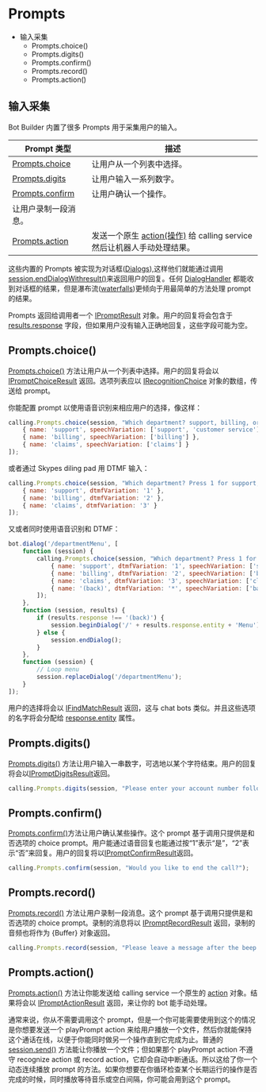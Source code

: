 # Prompts #

  - 输入采集
    - Prompts.choice()
    - Prompts.digits()
    - Prompts.confirm()
    - Prompts.record()
    - Prompts.action()

## 输入采集 ##
  Bot Builder 内置了很多 Prompts 用于采集用户的输入。
  <table>
    <thead>
      <tr>
        <th><strong>Prompt 类型</strong></th>
        <th><strong>描述</strong></th>
      </tr>
    </thead>
    <tbody>
      <tr>
        <td><a href="#promptschoice">Prompts.choice</a></td>
        <td>让用户从一个列表中选择。</td>
      </tr>
      <tr>
        <td><a href="#promptsdigits">Prompts.digits</a></td>
        <td>让用户输入一系列数字。</td>
      </tr>
      <tr>
        <td><a href="#promptsconfirm">Prompts.confirm</a></td>
        <td>让用户确认一个操作。</td>
      </tr>
      <tr>
        <td>让用户录制一段消息。</td>
      </tr>
      <tr>
        <td><a href="#promptsaction">Prompts.action</a></td>
        <td>发送一个原生 <a href="/en-us/node/builder/calling-reference/interfaces/_botbuilder_d_.iaction">action(操作)</a> 给 calling service 然后让机器人手动处理结果。</td>
      </tr>
    </tbody>
  </table>

  这些内置的 Prompts 被实现为对话框([Dialogs](https://docs.botframework.com/en-us/node/builder/chat/dialogs/)),这样他们就能通过调用[session.endDialogWithresult()](https://docs.botframework.com/en-us/node/builder/calling-reference/classes/_botbuilder_d_.callsession#enddialogwithresult)来返回用户的回复。任何 [DialogHandler](https://docs.botframework.com/en-us/node/builder/chat/dialogs/#dialog-handlers) 都能收到对话框的结果，但是瀑布流([waterfalls](https://docs.botframework.com/en-us/node/builder/chat/dialogs/#waterfall))更倾向于用最简单的方法处理 prompt 的结果。

  Prompts 返回给调用者一个 [IPromptResult](https://docs.botframework.com/en-us/node/builder/calling-reference/interfaces/_botbuilder_d_.ipromptresult.html) 对象。用户的回复将会包含于 [results.response](https://docs.botframework.com/en-us/node/builder/calling-reference/interfaces/_botbuilder_d_.ipromptresult.html#reponse) 字段，但如果用户没有输入正确地回复，这些字段可能为空。

## Prompts.choice() ##

  [Prompts.choice()](https://docs.botframework.com/en-us/node/builder/calling-reference/classes/_botbuilder_d_.prompts.html#choice) 方法让用户从一个列表中选择。用户的回复将会以 [IPromptChoiceResult](https://docs.botframework.com/en-us/node/builder/calling-reference/interfaces/_botbuilder_d_.ipromptchoiceresult.html) 返回。选项列表应以 [IRecognitionChoice](https://docs.botframework.com/en-us/node/builder/calling-reference/interfaces/_botbuilder_d_.irecognitionchoice) 对象的数组，传送给 prompt。

  你能配置 prompt 以使用语音识别来相应用户的选择，像这样：
  ```javascript
  calling.Prompts.choice(session, "Which department? support, billing, or claims?", [
      { name: 'support', speechVariation: ['support', 'customer service'] },
      { name: 'billing', speechVariation: ['billing'] },
      { name: 'claims', speechVariation: ['claims'] }
  ]);  
  ```
  或者通过 Skypes diling pad 用 DTMF 输入：
  ```javascript
  calling.Prompts.choice(session, "Which department? Press 1 for support, 2 for billing, or 3 for claims", [
      { name: 'support', dtmfVariation: '1' },
      { name: 'billing', dtmfVariation: '2' },
      { name: 'claims', dtmfVariation: '3' }
  ]);
  ```
  又或者同时使用语音识别和 DTMF：
  ```javascript
  bot.dialog('/departmentMenu', [
      function (session) {
          calling.Prompts.choice(session, "Which department? Press 1 for support, 2 for billing, 3 for claims, or star to return to previous menu.", [
              { name: 'support', dtmfVariation: '1', speechVariation: ['support', 'customer service'] },
              { name: 'billing', dtmfVariation: '2', speechVariation: ['billing'] },
              { name: 'claims', dtmfVariation: '3', speechVariation: ['claims'] },
              { name: '(back)', dtmfVariation: '*', speechVariation: ['back', 'previous'] }
          ]);
      },
      function (session, results) {
          if (results.response !== '(back)') {
              session.beginDialog('/' + results.response.entity + 'Menu');
          } else {
              session.endDialog();
          }
      },
      function (session) {
          // Loop menu
          session.replaceDialog('/departmentMenu');
      }
  ]);
  ```
  用户的选择将会以 [IFindMatchResult](https://docs.botframework.com/en-us/node/builder/calling-reference/interfaces/_botbuilder_d_.ifindmatchresult) 返回，这与 chat bots 类似。并且这些选项的名字将会分配给 [response.entity](https://docs.botframework.com/en-us/node/builder/calling-reference/interfaces/_botbuilder_d_.ifindmatchresult#entity) 属性。

## Prompts.digits() ##
  [Prompts.digits()](https://docs.botframework.com/en-us/node/builder/calling-reference/classes/_botbuilder_d_.prompts.html#digits) 方法让用户输入一串数字，可选地以某个字符结束。用户的回复将会以[IPromptDigitsResult](https://docs.botframework.com/en-us/node/builder/calling-reference/interfaces/_botbuilder_d_.ipromptdigitsresult.html)返回。
  ```javascript
  calling.Prompts.digits(session, "Please enter your account number followed by pound.", 10, { stopTones: ['#'] });
  ```

## Prompts.confirm() ##
  [Prompts.confirm()](https://docs.botframework.com/en-us/node/builder/calling-reference/classes/_botbuilder_d_.prompts.html#confirm)方法让用户确认某些操作。这个 prompt 基于调用只提供是和否选项的 choice prompt。用户能通过语音回复也能通过按“1”表示“是”，“2”表示“否”来回复。用户的回复将以[IPromptConfirmResult](https://docs.botframework.com/en-us/node/builder/calling-reference/interfaces/_botbuilder_d_.ipromptconfirmresult.html)返回。
  ```javascript
  calling.Prompts.confirm(session, "Would you like to end the call?");
  ```

## Prompts.record() ##
  [Prompts.record()](https://docs.botframework.com/en-us/node/builder/calling-reference/classes/_botbuilder_d_.prompts.html#record) 方法让用户录制一段消息。这个 prompt 基于调用只提供是和否选项的 choice prompt。录制的消息将以 [IPromptRecordResult](https://docs.botframework.com/en-us/node/builder/calling-reference/interfaces/_botbuilder_d_.ipromptrecordresult.html) 返回，录制的音频也将作为 {Buffer} 对象返回。
  ```javascript
  calling.Prompts.record(session, "Please leave a message after the beep.");
  ```

## Prompts.action() ##
  [Prompts.action()](https://docs.botframework.com/en-us/node/builder/calling-reference/classes/_botbuilder_d_.prompts.html#action) 方法让你能发送给 calling service 一个原生的 [action](https://docs.botframework.com/en-us/node/builder/calling-reference/interfaces/_botbuilder_d_.iaction) 对象。结果将会以 [IPromptActionResult](https://docs.botframework.com/en-us/node/builder/calling-reference/interfaces/_botbuilder_d_.ipromptactionresult.html) 返回，来让你的 bot 能手动处理。

  通常来说，你从不需要调用这个 prompt，但是一个你可能需要使用到这个的情况是你想要发送一个 playPrompt action 来给用户播放一个文件，然后你就能保持这个通话在线，以便于你能同时做另一个操作直到它完成为止。普通的 [session.send()](https://docs.botframework.com/en-us/node/builder/calling-reference/classes/_botbuilder_d_.callsession#send) 方法能让你播放一个文件；但如果那个 playPrompt action 不遵守 recognize action 或 record action，它却会自动中断通话。所以这给了你一个动态连续播放 prompt 的方法。如果你想要在你循环检查某个长期运行的操作是否完成的时候，同时播放等待音乐或空白间隔，你可能会用到这个 prompt。

